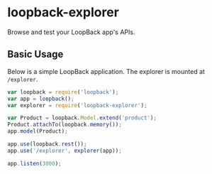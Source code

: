 # loopback-explorer

Browse and test your LoopBack app's APIs.

## Basic Usage

Below is a simple LoopBack application. The explorer is mounted at `/explorer`.

```js
var loopback = require('loopback');
var app = loopback();
var explorer = require('loopback-explorer');

var Product = loopback.Model.extend('product');
Product.attachTo(loopback.memory());
app.model(Product);

app.use(loopback.rest());
app.use('/explorer', explorer(app));

app.listen(3000);
```
